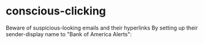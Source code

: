 # conscious-clicking
Beware of suspicious-looking emails and their hyperlinks
By setting up their sender-display name to "Bank of America Alerts":

